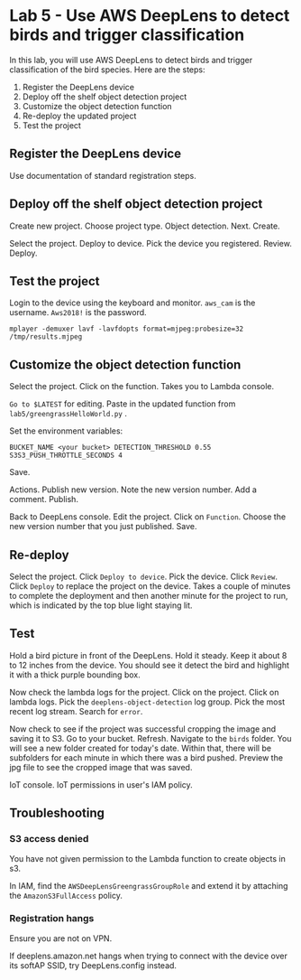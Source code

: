# Lab 5 - Use AWS DeepLens to detect birds and trigger classification

In this lab, you will use AWS DeepLens to detect birds and trigger classification of the bird species.  Here are the steps:

1. Register the DeepLens device
2. Deploy off the shelf object detection project
3. Customize the object detection function
4. Re-deploy the updated project
5. Test the project

## Register the DeepLens device

Use documentation of standard registration steps.

## Deploy off the shelf object detection project

Create new project.  Choose project type.  Object detection. Next. Create.

Select the project.  Deploy to device.  Pick the device you registered.  Review.  Deploy.

## Test the project

Login to the device using the keyboard and monitor.  `aws_cam` is the username.  `Aws2018!` is the password.

`mplayer -demuxer lavf -lavfdopts format=mjpeg:probesize=32 /tmp/results.mjpeg`

## Customize the object detection function

Select the project.  Click on the function.  Takes you to Lambda console.

`Go to $LATEST` for editing. Paste in the updated function from `lab5/greengrassHelloWorld.py` .

Set the environment variables:

`BUCKET_NAME <your bucket>
DETECTION_THRESHOLD 0.55
S3S3_PUSH_THROTTLE_SECONDS 4`

Save.

Actions. Publish new version. Note the new version number.  Add a comment. Publish.

Back to DeepLens console.  Edit the project.  Click on `Function`.  Choose the new version number that you just published. Save.

## Re-deploy

Select the project.  Click `Deploy to device`.  Pick the device.  Click `Review`.  Click `Deploy` to replace the project on the device.  Takes a couple of minutes to complete the deployment and then another minute for the project to run, which is indicated by the top blue light staying lit.

## Test

Hold a bird picture in front of the DeepLens.  Hold it steady.  Keep it about 8 to 12 inches from the device.  You should see it detect the bird and highlight it with a thick purple bounding box.

Now check the lambda logs for the project.  Click on the project.  Click on lambda logs.  Pick the `deeplens-object-detection` log group.  Pick the most recent log stream.  Search for `error`.

Now check to see if the project was successful cropping the image and saving it to S3.  Go to your bucket.  Refresh. Navigate to the `birds` folder.  You will see a new folder created for today's date.  Within that, there will be subfolders for each minute in which there was a bird pushed.  Preview the jpg file to see the cropped image that was saved.

IoT console.  IoT permissions in user's IAM policy.

## Troubleshooting

### S3 access denied

You have not given permission to the Lambda function to create objects in s3.

In IAM, find the `AWSDeepLensGreengrassGroupRole` and extend it by attaching the `AmazonS3FullAccess` policy.

### Registration hangs

Ensure you are not on VPN.

If deeplens.amazon.net hangs when trying to connect with the device over its softAP SSID, try DeepLens.config instead.
